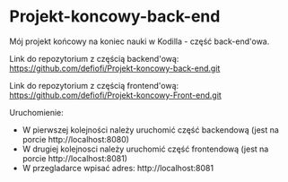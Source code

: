 # Projekt-koncowy-back-end
Mój projekt końcowy na koniec nauki w Kodilla - część back-end'owa.


Link do repozytorium z częścią backend'ową:
https://github.com/defiofi/Projekt-koncowy-back-end.git

Link do repozytorium z częścią frontend'ową:
https://github.com/defiofi/Projekt-koncowy-Front-end.git

Uruchomienie:
- W pierwszej kolejności należy uruchomić część backendową (jest na porcie http://localhost:8080)
- W drugiej kolejnosci należy uruchomić część frontendową (jest na porcie http://localhost:8081)
- W przegladarce wpisać adres: http://localhost:8081
